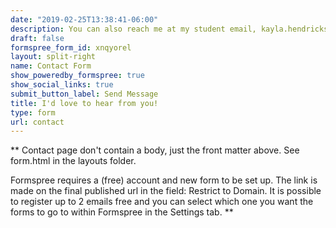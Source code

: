 ```yaml
---
date: "2019-02-25T13:38:41-06:00"
description: You can also reach me at my student email, kayla.hendrickson@duke.edu
draft: false
formspree_form_id: xnqyorel
layout: split-right
name: Contact Form
show_poweredby_formspree: true
show_social_links: true
submit_button_label: Send Message
title: I'd love to hear from you!
type: form
url: contact
---
```


** Contact page don't contain a body, just the front matter above.
See form.html in the layouts folder.

Formspree requires a (free) account and new form to be set up. The link is made on the final published url in the field: Restrict to Domain. It is possible to register up to 2 emails free and you can select which one you want the forms to go to within Formspree in the Settings tab.
**
